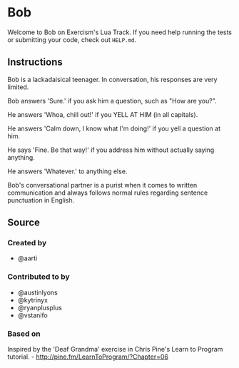 # Bob

Welcome to Bob on Exercism's Lua Track.
If you need help running the tests or submitting your code, check out `HELP.md`.

## Instructions

Bob is a lackadaisical teenager. In conversation, his responses are very limited.

Bob answers 'Sure.' if you ask him a question, such as "How are you?".

He answers 'Whoa, chill out!' if you YELL AT HIM (in all capitals).

He answers 'Calm down, I know what I'm doing!' if you yell a question at him.

He says 'Fine. Be that way!' if you address him without actually saying
anything.

He answers 'Whatever.' to anything else.

Bob's conversational partner is a purist when it comes to written communication and always follows normal rules regarding sentence punctuation in English.

## Source

### Created by

- @aarti

### Contributed to by

- @austinlyons
- @kytrinyx
- @ryanplusplus
- @vstanifo

### Based on

Inspired by the 'Deaf Grandma' exercise in Chris Pine's Learn to Program tutorial. - http://pine.fm/LearnToProgram/?Chapter=06